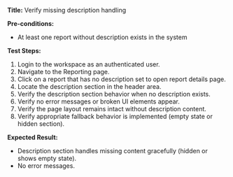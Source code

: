 **Title:** Verify missing description handling

**Pre-conditions:**
* At least one report without description exists in the system

**Test Steps:**
1. Login to the workspace as an authenticated user.
2. Navigate to the Reporting page.
3. Click on a report that has no description set to open report details page.
4. Locate the description section in the header area.
5. Verify the description section behavior when no description exists.
6. Verify no error messages or broken UI elements appear.
7. Verify the page layout remains intact without description content.
8. Verify appropriate fallback behavior is implemented (empty state or hidden section).

**Expected Result:**
* Description section handles missing content gracefully (hidden or shows empty state).
* No error messages.
